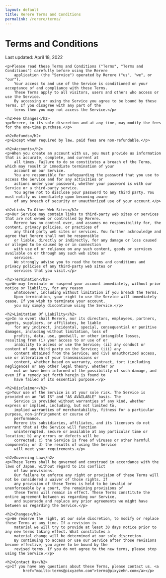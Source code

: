 ```yaml
---
layout: default
title: Rerere Terms and Conditions
permalink: /rerere/terms/
---
```


<div>
    <h1>Terms and Conditions</h1>
    <p>Last updated: April 18, 2022</p>

    <p>Please read these Terms and Conditions ("Terms", "Terms and Conditions") carefully before using the Rerere
        application (the "Service") operated by Rerere ("us", "we", or "our").
        Your access to and use of the Service is conditioned on your acceptance of and compliance with these Terms.
        These Terms apply to all visitors, users and others who access or use the Service.
        By accessing or using the Service you agree to be bound by these Terms. If you disagree with any part of the
        terms then you may not access the Service.</p>

    <h2>Fee Changes</h2>
    <p>Rerere, in its sole discretion and at any time, may modify the fees for the one-time purchase.</p>

    <h2>Refunds</h2>
    <p>Except when required by law, paid fees are non-refundable.</p>

    <h2>Accounts</h2>
    <p>When you create an account with us, you must provide us information that is accurate, complete, and current at
        all times. Failure to do so constitutes a breach of the Terms, which may result in immediate termination of your
        account on our Service.
        You are responsible for safeguarding the password that you use to access the Service and for any activities or
        actions under your password, whether your password is with our Service or a third-party service.
        You agree not to disclose your password to any third party. You must notify us immediately upon becoming aware
        of any breach of security or unauthorized use of your account.</p>

    <h2>Links To Other Web Sites</h2>
    <p>Our Service may contain links to third-party web sites or services that are not owned or controlled by Rerere.
        Rerere has no control over, and assumes no responsibility for, the content, privacy policies, or practices of
        any third party web sites or services. You further acknowledge and agree that Rerere shall not be responsible
        or liable, directly or indirectly, for any damage or loss caused or alleged to be caused by or in connection
        with use of or reliance on any such content, goods or services available on or through any such web sites or
        services.
        We strongly advise you to read the terms and conditions and privacy policies of any third-party web sites or
        services that you visit.</p>

    <h2>Termination</h2>
    <p>We may terminate or suspend your account immediately, without prior notice or liability, for any reason
        whatsoever, including without limitation if you breach the Terms.
        Upon termination, your right to use the Service will immediately cease. If you wish to terminate your account,
        you may simply discontinue using the Service.</p>

    <h2>Limitation Of Liability</h2>
    <p>In no event shall Rerere, nor its directors, employees, partners, agents, suppliers, or affiliates, be liable
        for any indirect, incidental, special, consequential or punitive damages, including without limitation, loss of
        profits, data, use, goodwill, or other intangible losses, resulting from (i) your access to or use of or
        inability to access or use the Service; (ii) any conduct or content of any third party on the Service; (iii) any
        content obtained from the Service; and (iv) unauthorized access, use or alteration of your transmissions or
        content, whether based on warranty, contract, tort (including negligence) or any other legal theory, whether or
        not we have been informed of the possibility of such damage, and even if a remedy set forth herein is found to
        have failed of its essential purpose.</p>

    <h2>Disclaimer</h2>
    <p>Your use of the Service is at your sole risk. The Service is provided on an "AS IS" and "AS AVAILABLE" basis. The
        Service is provided without warranties of any kind, whether express or implied, including, but not limited to,
        implied warranties of merchantability, fitness for a particular purpose, non-infringement or course of
        performance.
        Rerere its subsidiaries, affiliates, and its licensors do not warrant that a) the Service will function
        uninterrupted, secure or available at any particular time or location; b) any errors or defects will be
        corrected; c) the Service is free of viruses or other harmful components; or d) the results of using the Service
        will meet your requirements.</p>

    <h2>Governing Law</h2>
    <p>These Terms shall be governed and construed in accordance with the laws of Japan, without regard to its conflict
        of law provisions.
        Our failure to enforce any right or provision of these Terms will not be considered a waiver of those rights. If
        any provision of these Terms is held to be invalid or unenforceable by a court, the remaining provisions of
        these Terms will remain in effect. These Terms constitute the entire agreement between us regarding our Service,
        and supersede and replace any prior agreements we might have between us regarding the Service.</p>

    <h2>Changes</h2>
    <p>We reserve the right, at our sole discretion, to modify or replace these Terms at any time. If a revision is
        material we will try to provide at least 30 days notice prior to any new terms taking effect. What constitutes a
        material change will be determined at our sole discretion.
        By continuing to access or use our Service after those revisions become effective, you agree to be bound by the
        revised terms. If you do not agree to the new terms, please stop using the Service.</p>

    <h2>Contact Us</h2>
    <p>If you have any questions about these Terms, please contact us. <a
            href="mailto:terms@pixyzehn.com">terms@pixyzehn.com</a></p>
</div>
